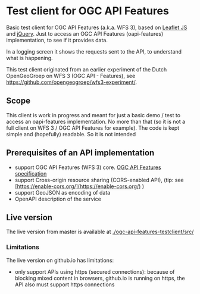 # Test client for OGC API Features
Basic test client for OGC API Features (a.k.a. WFS 3), based on [Leaflet JS](https://leafletjs.com/) and [jQuery](https://jquery.com/). Just to access an OGC API Features (oapi-features) implementation, to see if it provides data.

In a logging screen it shows the requests sent to the API, to understand what is happening.

This test client originated from an earlier experiment of the Dutch OpenGeoGroep on WFS 3 (OGC API - Features), see https://github.com/opengeogroep/wfs3-experiment/.

## Scope
This client is work in progress and meant for just a basic demo / test to access an oapi-features implementation. No more than that (so it is not a full client on WFS 3 / OGC API Features for example). The code is kept simple and (hopefully) readable. So it is not intended

## Prerequisites of an API implementation
* support OGC API Features (WFS 3) core. [OGC API Features specification](https://github.com/opengeospatial/WFS_FES/)
* support Cross-origin resource sharing (CORS-enabled API), (tip: see [https://enable-cors.org/](https://enable-cors.org/) )
* support GeoJSON as encoding of data
* OpenAPI description of the service

## Live version
The live version from master is available at  [./ogc-api-features-testclient/src/](./ogc-api-features-testclient/src/)

### Limitations
The live version on github.io has limitations:
* only support APIs using https (secured connections): because of blocking mixed content in browsers, github.io is running on https, the API also must support https connections
